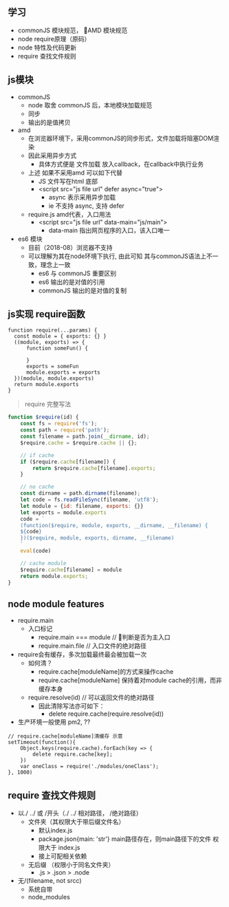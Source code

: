 ## 学习 ##
+ commonJS 模块规范， AMD 模块规范
+ node require原理（原码）
+ node 特性及代码更新
+ require 查找文件规则

## js模块 ##
+ commonJS
    + node 取舍 commonJS 后，本地模块加载规范
    + 同步
    + 输出的是值拷贝
+ amd
    + 在浏览器环境下，采用commonJS的同步形式，文件加载将阻塞DOM渲染
    + 因此采用异步方式
        + 具体方式便是 文件加载 放入callback，在callback中执行业务
    + 上述 如果不采用amd 可以如下代替
        + JS 文件写在html 底部   
        + \<script src="js file url" defer async="true"></script>
            + async 表示采用异步加载
            + ie 不支持 async, 支持 defer
    + require.js amd代表，入口用法
        + \<script src="js file url" data-main="js/main"></script>
            + data-main 指出网页程序的入口，该入口唯一
+ es6 模块
    + 目前（2018-08）浏览器不支持
    + 可以理解为其在node环境下执行, 由此可知 其与commonJS语法上不一致，理念上一致
        + es6 与 commonJS 重要区别
        + es6 输出的是对值的引用
        + commonJS 输出的是对值的复制

## js实现 require函数 ##
```
function require(...params) {
  const module = { exports: {} }
  ((module, exports) => {
      function someFun() {
        
      }
      exports = someFun
      module.exports = exports
  })(module, module.exports)
  return module.exports
}
```
> require 完整写法
```javascript
function $require(id) {
    const fs = require('fs');
    const path = require('path');
    const filename = path.join(__dirname, id);
    $require.cache = $require.cache || {};

    // if cache
    if ($require.cache[filename]) {
        return $require.cache[filename].exports;
    }

    // no cache
    const dirname = path.dirname(filename);
    let code = fs.readFileSync(filename, 'utf8');
    let module = {id: filename, exports: {}}
    let exports = module.exports
    code = `
    (function($require, module, exports, __dirname, __filename) {
    ${code}
    })($require, module, exports, dirname, __filename)
    `
    eval(code)

    // cache module
    $require.cache[filename] = module
    return module.exports;
}
```

## node module features ##
+ require.main
    + 入口标记
        + require.main === module // 判断是否为主入口
        + require.main.file // 入口文件的绝对路径
+ require会有缓存，多次加载最终最会被加载一次
    + 如何清？
        + require.cache[moduleName]的方式来操作cache
        + require.cache[moduleName] 保持着对module cache的引用，而非缓存本身
    + require.resolve(id) // 可以返回文件的绝对路径
        + 因此清除写法亦可如下：
            + delete require.cache(require.resolve(id))
+ 生产环境一般使用 pm2, ??
```
// require.cache[moduleName]清缓存 示意
setTimeout(function(){
    Object.keys(require.cache).forEach(key => {
        delete require.cache[key];
    })
    var oneClass = require('./modules/oneClass');
}, 1000)
```

## require 查找文件规则 ##
+ 以./ ../ 或 /开头（./ ../ 相对路径， /绝对路径）
    + 文件夹（其权限大于带后缀文件名）
        + 默认index.js
        + package.json{main: 'str'} main路径存在，则main路径下的文件 权限大于 index.js
        + 接上可配相关依赖 
    + 无后缀 （权限小于同名文件夹） 
        + .js > .json > .node
+ 无/(filename, not srcc)
    + 系统自带
    + node_modules